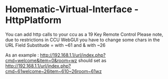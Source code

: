 # Homematic-Virtual-Interface  - HttpPlatform

You can add http calls to your ccu as a 19 Key Remote Control
Please note, due to restrictions in CCU WebGUI you have to change some chars in the URL Field
Substitude = with ~61 and & with ~26

As an example : http://192.168.1.1/url/index.php?cmd=welcome&item=0&room=wz should set as http://192.168.1.1/url/index.php?cmd~61welcome~26item~610~26room~61wz